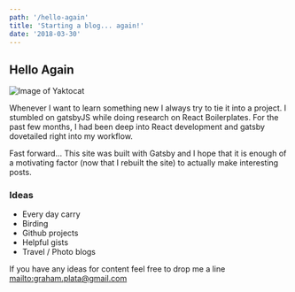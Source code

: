 ```yaml
---
path: '/hello-again'
title: 'Starting a blog... again!'
date: '2018-03-30'
---
```


## Hello Again

![Image of Yaktocat](http://via.placeholder.com/700x300/6441a5/fff?text=Graham+Plata+PlaceHolder)

Whenever I want to learn something new I always try to tie it into a project. I stumbled on gatsbyJS while doing research on React Boilerplates. For the past few months, I had been deep into React development and gatsby dovetailed right into my workflow.

Fast forward... This site was built with Gatsby and I hope that it is enough of a motivating factor (now that I rebuilt the site) to actually make interesting posts.

### Ideas

* Every day carry
* Birding
* Github projects
* Helpful gists
* Travel / Photo blogs

If you have any ideas for content feel free to drop me a line <mailto:graham.plata@gmail.com>
